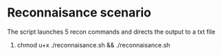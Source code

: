 # Reconnaisance scenario
The script launches 5 recon commands and directs the output to a txt file

1. chmod u+x ./reconnaisance.sh && ./reconnaisance.sh
